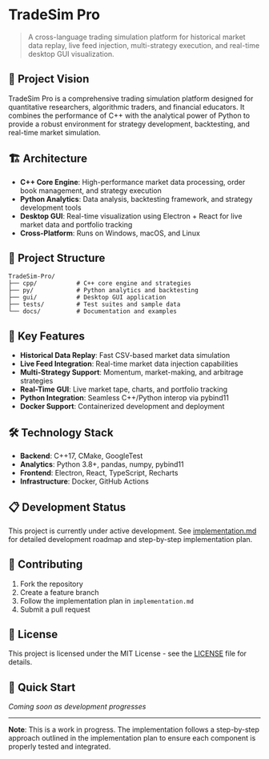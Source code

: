 # TradeSim Pro

> A cross-language trading simulation platform for historical market data replay, live feed injection, multi-strategy execution, and real-time desktop GUI visualization.

## 🎯 Project Vision

TradeSim Pro is a comprehensive trading simulation platform designed for quantitative researchers, algorithmic traders, and financial educators. It combines the performance of C++ with the analytical power of Python to provide a robust environment for strategy development, backtesting, and real-time market simulation.

## 🏗️ Architecture

- **C++ Core Engine**: High-performance market data processing, order book management, and strategy execution
- **Python Analytics**: Data analysis, backtesting framework, and strategy development tools
- **Desktop GUI**: Real-time visualization using Electron + React for live market data and portfolio tracking
- **Cross-Platform**: Runs on Windows, macOS, and Linux

## 📁 Project Structure

```
TradeSim-Pro/
├── cpp/           # C++ core engine and strategies
├── py/            # Python analytics and backtesting
├── gui/           # Desktop GUI application
├── tests/         # Test suites and sample data
└── docs/          # Documentation and examples
```

## 🚀 Key Features

- **Historical Data Replay**: Fast CSV-based market data simulation
- **Live Feed Integration**: Real-time market data injection capabilities
- **Multi-Strategy Support**: Momentum, market-making, and arbitrage strategies
- **Real-Time GUI**: Live market tape, charts, and portfolio tracking
- **Python Integration**: Seamless C++/Python interop via pybind11
- **Docker Support**: Containerized development and deployment

## 🛠️ Technology Stack

- **Backend**: C++17, CMake, GoogleTest
- **Analytics**: Python 3.8+, pandas, numpy, pybind11
- **Frontend**: Electron, React, TypeScript, Recharts
- **Infrastructure**: Docker, GitHub Actions

## 📋 Development Status

This project is currently under active development. See [implementation.md](implementation.md) for detailed development roadmap and step-by-step implementation plan.

## 🤝 Contributing

1. Fork the repository
2. Create a feature branch
3. Follow the implementation plan in `implementation.md`
4. Submit a pull request

## 📄 License

This project is licensed under the MIT License - see the [LICENSE](LICENSE) file for details.

## 🔗 Quick Start

_Coming soon as development progresses_

---

**Note**: This is a work in progress. The implementation follows a step-by-step approach outlined in the implementation plan to ensure each component is properly tested and integrated.
